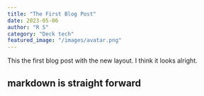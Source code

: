 ```yaml
---
title: "The First Blog Post"
date: 2023-05-06
author: "R S"
category: "Deck tech"
featured_image: "/images/avatar.png"
---
```

This the first blog post with the new layout.
I think it looks alright.

## markdown is straight forward
